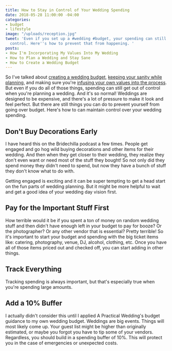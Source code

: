 ```yaml
---
title: How to Stay in Control of Your Wedding Spending
date: 2018-05-28 11:00:00 -04:00
categories:
- budget
- lifestyle
image: "/uploads/reception.jpg"
tweet: 'Even if you set up a #wedding #budget, your spending can still get out of
  control. Here''s how to prevent that from happening. '
posts:
- How I'm Incorporating My Values Into My Wedding
- How to Plan a Wedding and Stay Sane
- How to Create a Wedding Budget
---
```


So I've talked about [creating a wedding budget](https://www.maggiegermano.com/blog/how-to-create-a-wedding-budget/), [keeping your sanity while planning](https://www.maggiegermano.com/blog/how-to-plan-a-wedding-and-stay-sane/), and making sure you're [infusing your own values into the process](https://www.maggiegermano.com/blog/how-im-incorporating-values-into-my-wedding/). But even if you do all of those things, spending can still get out of control when you're planning a wedding. And it's so normal! Weddings are designed to be expensive, and there's a lot of pressure to make it look and feel perfect. But there are still things you can do to prevent yourself from going over budget. Here's how to can maintain control over your wedding spending. 

## Don't Buy Decorations Early

I have heard this on the Bridechilla podcast a few times. People get engaged and go hog wild buying decorations and other items for their wedding. And then when they get closer to their wedding, they realize they don't even want or need most of the stuff they bought! So not only did they spend money they didn't need to spend, but now they have a bunch of stuff they don't know what to do with.

Getting engaged is exciting and it can be super tempting to get a head start on the fun parts of wedding planning. But it might be more helpful to wait and get a good idea of your wedding day vision first.

## Pay for the Important Stuff First

How terrible would it be if you spent a ton of money on random wedding stuff and then didn't have enough left in your budget to pay for booze? Or the photographer? Or any other vendor that is essential? Pretty terrible! So it's important to start your budget and spending with the big ticket items like: catering, photography, venue, DJ, alcohol, clothing, etc. Once you have all of those items priced out and checked off, you can start adding in other things.

## Track Everything

Tracking spending is always important, but that's especially true when you're spending large amounts.

## Add a 10% Buffer

I actually didn't consider this until I applied A Practical Wedding's budget guidance to my own wedding budget. Weddings are big events. Things will most likely come up. Your guest list might be higher than originally estimated, or maybe you forgot you have to tip some of your vendors. Regardless, you should build in a spending buffer of 10%. This will protect you in the case of emergencies or unexpected costs.
